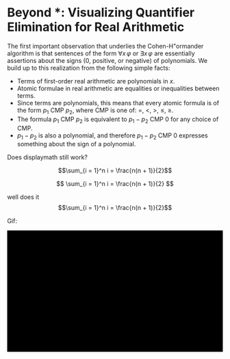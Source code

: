 <script src="https://polyfill.io/v3/polyfill.min.js?features=es6"></script>
<script id="MathJax-script" async src="https://cdn.jsdelivr.net/npm/mathjax@3/es5/tex-mml-chtml.js"></script>
<script>
window.MathJax = {
  tex: {
    inlineMath: [['$', '$'], ['\\(', '\\)']]
  }
};
</script>

# Beyond *: Visualizing Quantifier Elimination for Real Arithmetic

The first important observation that underlies the Cohen-H\"ormander algorithm is that sentences of the form $\forall x\, \varphi$ or $\exists x\, \varphi$ are essentially assertions about the signs ($0$, positive, or negative) of polynomials. We build up to this realization from the following simple facts:
- Terms of first-order real arithmetic are polynomials in $x$.
- Atomic formulae in real arithmetic are equalities or inequalities between terms.
- Since terms are polynomials, this means that every atomic formula is of the form $p_1 \textsf{ CMP } p_2$, where $\textsf{CMP}$ is one of: $=$, $<$, $>$, $\leq$, $\geq$.
- The formula $p_1 \textsf{ CMP } p_2$ is equivalent to $p_1 - p_2 \textsf{ CMP } 0$ for any choice of $\textsf{CMP}$.
- $p_1 - p_2$ is also a polynomial, and therefore $p_1 - p_2 \textsf{ CMP } 0$ expresses something about the sign of a polynomial.

Does displaymath still work?

$$\sum_{i = 1}^n i = \frac{n(n + 1)}{2}$$

$$
\sum_{i = 1}^n i = \frac{n(n + 1)}{2}
$$

well does it
$$\sum_{i = 1}^n i = \frac{n(n + 1)}{2}$$

Gif:

![](/animation/signmat_meaning.gif)

